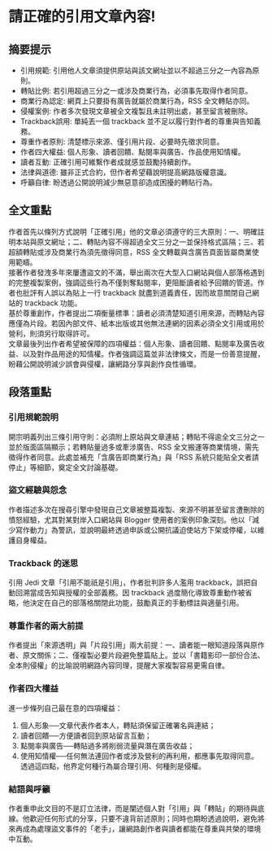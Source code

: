 # 請正確的引用文章內容!

## 摘要提示
- 引用規範: 引用他人文章須提供原站與該文網址並以不超過三分之一內容為原則。  
- 轉貼比例: 若引用超過三分之一或涉及商業行為，必須事先取得作者同意。  
- 商業行為認定: 網頁上只要掛有廣告就屬於商業行為，RSS 全文轉貼亦同。  
- 侵權案例: 作者多次發現文章被全文複製且未註明出處，甚至留言被刪除。  
- Trackback誤用: 單純丟一個 trackback 並不足以履行對作者的尊重與告知義務。  
- 尊重作者原則: 清楚標示來源、僅引用片段、必要時先徵求同意。  
- 作者四大權益: 個人形象、讀者回饋、點閱率與廣告、作品使用知情權。  
- 讀者互動: 正確引用可維繫作者成就感並鼓勵持續創作。  
- 法律與道德: 雖非正式合約，但作者希望藉說明提高網路版權意識。  
- 呼籲自律: 盼透過公開說明減少無惡意卻造成困擾的轉貼行為。

## 全文重點
作者首先以條列方式說明「正確引用」他的文章必須遵守的三大原則：一、明確註明本站與原文網址；二、轉貼內容不得超過全文三分之一並保持格式區隔；三、若超額轉貼或涉及商業行為須先徵得同意，RSS 全文轉載與含廣告頁面皆屬商業使用範疇。  
接著作者發洩多年來屢遭盜文的不滿，舉出兩次在大型入口網站與個人部落格遇到的完整複製案例，強調這些行為不僅剝奪點閱率，更阻斷讀者給予回饋的管道。作者也批評有人誤以為貼上一行 trackback 就盡到道義責任，因而故意關閉自己網站的 trackback 功能。  
基於尊重創作，作者提出二項衡量標準：讀者必須清楚知道引用來源，而轉貼內容應僅為片段。若因內部文件、紙本出版或其他無法連網的因素必須全文引用或用於營利，則須另行取得許可。  
文章最後列出作者希望被保障的四項權益：個人形象、讀者回饋、點閱率及廣告收益、以及對作品用途的知情權。作者強調這篇並非法律條文，而是一份善意提醒，盼藉公開說明減少誤會與侵權，讓網路分享與創作良性循環。

## 段落重點
### 引用規範說明
開宗明義列出三條引用守則：必須附上原站與文章連結；轉貼不得逾全文三分之一並於版面區隔顯示；若轉貼量過多或牽涉廣告、RSS 全文搬運等商業情境，需先徵得作者同意。此處並補充「含廣告即商業行為」與「RSS 系統只能貼全文者請停止」等細節，奠定全文討論基礎。

### 盜文經驗與怨念
作者描述多次在搜尋引擎中發現自己文章被整篇複製、來源不明甚至留言遭刪除的憤怒經驗，尤其對某對岸入口網站與 Blogger 使用者的案例印象深刻。他以「減少寫作動力」為警訊，並說明最終透過申訴或公開抗議迫使站方下架或停權，以維護自身權益。

### Trackback 的迷思
引用 Jedi 文章「引用不能祇是引用」，作者批判許多人濫用 trackback，誤把自動回溯當成告知與授權的全部義務。因 trackback 過度簡化導致尊重動作被省略，他決定在自己的部落格關閉此功能，鼓勵真正的手動標註與適量引用。

### 尊重作者的兩大前提
作者提出「來源透明」與「片段引用」兩大前提：一、讀者能一眼知道段落與原作者、原文關係；二、僅複製必要片段避免整篇貼上。並以「書籍影印一部份合法、全本則侵權」的比喻說明網路內容同理，提醒大家複製容易更需自律。

### 作者四大權益
進一步條列自己最在意的四項權益：  
1. 個人形象──文章代表作者本人，轉貼須保留正確署名與連結；  
2. 讀者回饋──方便讀者回到原站留言互動；  
3. 點閱率與廣告──轉貼過多將削弱流量與潛在廣告收益；  
4. 使用知情權──任何無法連回作者或涉及營利的再利用，都應事先取得同意。透過這四點，他界定何種行為屬合理引用、何種則是侵權。

### 結語與呼籲
作者重申此文目的不是訂立法律，而是闡述個人對「引用」與「轉貼」的期待與底線。他歡迎任何形式的分享，只要不違背前述原則；同時也期盼透過說明，避免將來再成為處理盜文事件的「老手」，讓網路創作者與讀者都能在尊重與共榮的環境中互動。